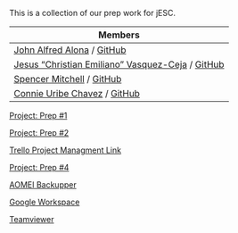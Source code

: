 This is a collection of our prep work for jESC.


|**Members**
|-----|
|[John Alfred Alona](https://www.linkedin.com/in/redalona/) / [GitHub](https://github.com/redalona)|
|[Jesus “Christian Emiliano” Vasquez-Ceja](https://www.linkedin.com/in/emilioceja/) / [GitHub](https://github.com/JesusCEVC)|
|[Spencer Mitchell](https://www.linkedin.com/in/spencymitch/) / [GitHub](https://github.com/spencymitch)|
|[Connie Uribe Chavez](https://www.linkedin.com/in/connieuribe/) / [GitHub](https://github.com/connieuribe)|

[Project: Prep #1](https://docs.google.com/document/d/1EtHAZUN86cC86ftgC1n-hLKnIfR0YIirIVXMpV6ifLI/edit#heading=h.p3bme67xoslt)

[Project: Prep #2](https://docs.google.com/document/d/1lKDqheP0nHwfTGAzhQi2phfWRGWo0xssKkaCiqKt3mU/edit)

[Trello Project Managment Link](https://trello.com/b/vgJ6MNGc/jesc-solutions)

[Project: Prep #4](https://docs.google.com/document/d/1sP2A2OL-pXrQssEfe0HA6Uoj1okFefz4hJ3ABxzHKGk/edit?usp=sharing)
   
    
[AOMEI Backupper](https://docs.google.com/document/d/1mr-Jq89D3OjzQdNKfPgposkHjdLgrUF5mRglZSNJptk/edit?usp=sharing)

[Google Workspace](https://docs.google.com/document/d/1Y8mVf617HHwWMhOsmCxvoD_4M41RA0tfkd3gUp_uR3A/edit)

[Teamviewer](https://docs.google.com/document/d/1IMr0ayWK-21MGP8JwkiOMxbG198jjxeHin_dkYKEc7g/edit)
